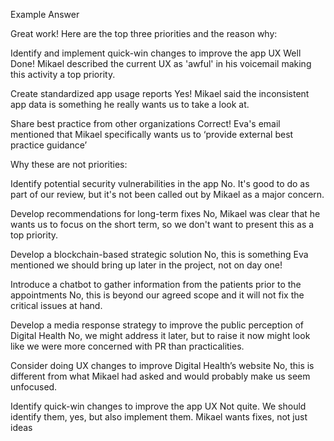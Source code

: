 Example Answer

Great work! Here are the top three priorities and the reason why:

Identify and implement quick-win changes to improve the app UX
Well Done! Mikael described the current UX as 'awful' in his voicemail making this activity a top priority.

Create standardized app usage reports
Yes! Mikael said the inconsistent app data is something he really wants us to take a look at.

Share best practice from other organizations
Correct! Eva's email mentioned that Mikael specifically wants us to ‘provide external best practice guidance’

Why these are not priorities:

Identify potential security vulnerabilities in the app
No. It's good to do as part of our review, but it's not been called out by Mikael as a major concern.

Develop recommendations for long-term fixes
No, Mikael was clear that he wants us to focus on the short term, so we don't want to present this as a top priority.

Develop a blockchain-based strategic solution
No, this is something Eva mentioned we should bring up later in the project, not on day one!

Introduce a chatbot to gather information from the patients prior to the appointments
No, this is beyond our agreed scope and it will not fix the critical issues at hand.

Develop a media response strategy to improve the public perception of Digital Health
No, we might address it later, but to raise it now might look like we were more concerned with PR than practicalities.

Consider doing UX changes to improve Digital Health’s website
No, this is different from what Mikael had asked and would probably make us seem unfocused.

Identify quick-win changes to improve the app UX
Not quite. We should identify them, yes, but also implement them. Mikael wants fixes, not just ideas
